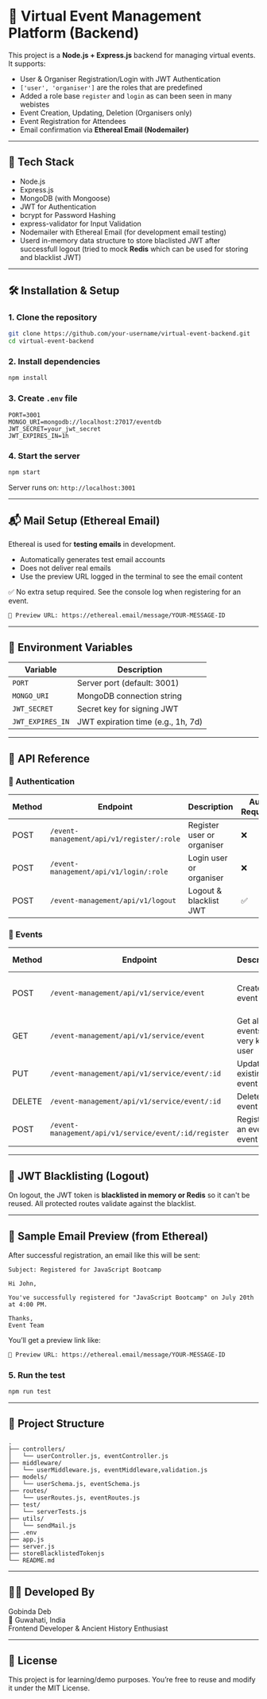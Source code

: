 # 🎉 Virtual Event Management Platform (Backend)

This project is a **Node.js + Express.js** backend for managing virtual events. It supports:

- User & Organiser Registration/Login with JWT Authentication 
- `['user', 'organiser']` are the roles that are predefined
- Added a role base `register` and `login` as can been seen in many webistes
- Event Creation, Updating, Deletion (Organisers only)
- Event Registration for Attendees
- Email confirmation via **Ethereal Email (Nodemailer)**

---

## 🚀 Tech Stack

- Node.js
- Express.js
- MongoDB (with Mongoose)
- JWT for Authentication
- bcrypt for Password Hashing
- express-validator for Input Validation
- Nodemailer with Ethereal Email (for development email testing)
- Userd in-memory data structure to store blaclisted JWT after successfull logout (tried to mock **Redis** which can be used for storing and blacklist JWT)

---

## 🛠️ Installation & Setup

### 1. Clone the repository

```bash
git clone https://github.com/your-username/virtual-event-backend.git
cd virtual-event-backend
```

### 2. Install dependencies

```bash
npm install
```

### 3. Create `.env` file

```env
PORT=3001
MONGO_URI=mongodb://localhost:27017/eventdb
JWT_SECRET=your_jwt_secret
JWT_EXPIRES_IN=1h
```

### 4. Start the server

```bash
npm start
```

Server runs on: `http://localhost:3001`

---

## 📬 Mail Setup (Ethereal Email)

Ethereal is used for **testing emails** in development.

- Automatically generates test email accounts
- Does not deliver real emails
- Use the preview URL logged in the terminal to see the email content

✅ No extra setup required. See the console log when registering for an event.

```bash
🔗 Preview URL: https://ethereal.email/message/YOUR-MESSAGE-ID
```

---

## 🔐 Environment Variables

| Variable         | Description                        |
| ---------------- | ---------------------------------- |
| `PORT`           | Server port (default: 3001)        |
| `MONGO_URI`      | MongoDB connection string          |
| `JWT_SECRET`     | Secret key for signing JWT         |
| `JWT_EXPIRES_IN` | JWT expiration time (e.g., 1h, 7d) |

---

## 📡 API Reference

### 🔑 Authentication

| Method | Endpoint                                        | Description                | Auth Required | Role Required           | Body Parameters                     |
| ------ | ----------------------------------------------- | -------------------------- | ------------- | ----------------------- | ----------------------------------- |
| POST   | `/event-management/api/v1/register/:role`       | Register user or organiser | ❌            | `user` or `organiser`   | `name`, `email`, `phone`,`password` |
| POST   | `/event-management/api/v1/login/:role`          | Login user or organiser    | ❌            | `user` or `organiser`   | `email`, `password`                 |
| POST   | `/event-management/api/v1/logout`               | Logout & blacklist JWT     | ✅            | ❌                      | ❌                                  |

### 🎫 Events

| Method | Endpoint                                              | Description                          | Auth Required | Role Required | Body Parameters                              |
| ------ | ----------------------------------------------------- | ------------------------------------ | ------------- | ------------- | -------------------------------------------- |
| POST   | `/event-management/api/v1/service/event`              | Create new event                     | ✅            | `organiser`   | `title`, `description`, `date`, `time`, etc. |
| GET    | `/event-management/api/v1/service/event`              | Get all events for very kind of user | ✅            | ❌           | ❌                                           |
| PUT    | `/event-management/api/v1/service/event/:id`          | Update an existing event by ID       | ✅            | `organiser`   | Partial or full event data                   |
| DELETE | `/event-management/api/v1/service/event/:id`          | Delete an event by ID                | ✅            | `organiser`   | ❌                                           |
| POST   | `/event-management/api/v1/service/event/:id/register` | Register for an event by event ID    | ✅            | `user`        | (gets user info from JWT)                    |

---

## 🔁 JWT Blacklisting (Logout)

On logout, the JWT token is **blacklisted in memory or Redis** so it can't be reused. All protected routes validate against the blacklist.

---

## 📧 Sample Email Preview (from Ethereal)

After successful registration, an email like this will be sent:

```
Subject: Registered for JavaScript Bootcamp

Hi John,

You've successfully registered for "JavaScript Bootcamp" on July 20th at 4:00 PM.

Thanks,
Event Team
```

You’ll get a preview link like:

```bash
🔗 Preview URL: https://ethereal.email/message/YOUR-MESSAGE-ID
```

### 5. Run the test

```bash
npm run test
```

---

## 📂 Project Structure

```
.
├── controllers/
│   └── userController.js, eventController.js
├── middleware/
│   └── userMiddleware.js, eventMiddleware,validation.js
├── models/
│   └── userSchema.js, eventSchema.js
├── routes/
│   └── userRoutes.js, eventRoutes.js
├── test/
│   └── serverTests.js
├── utils/
│   └── sendMail.js
├── .env
├── app.js
├── server.js
├── storeBlacklistedTokenjs
└── README.md
```

---

## 🧑‍💻 Developed By

Gobinda Deb  
📍 Guwahati, India  
Frontend Developer & Ancient History Enthusiast

---

## 📃 License

This project is for learning/demo purposes. You’re free to reuse and modify it under the MIT License.
